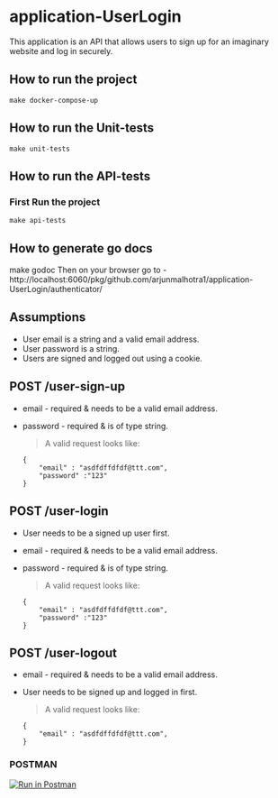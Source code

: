 # application-UserLogin
This application is an API that allows users to sign up for an imaginary website and log in securely.

## How to run the project
	make docker-compose-up  

## How to run the Unit-tests
    make unit-tests
## How to run the API-tests
 ### First Run the project
    make api-tests

## How to generate go docs
  make godoc
  Then on your browser go to - http://localhost:6060/pkg/github.com/arjunmalhotra1/application-UserLogin/authenticator/

## Assumptions
* User email is a string and a valid email address.
* User password is a string.
* Users are signed and logged out using a cookie.


## POST /user-sign-up
  * email - required & needs to be a valid email address.
  * password - required & is of type string.
    > A valid request looks like:

        {
            "email" : "asdfdffdfdf@ttt.com",
            "password" :"123"
        }

## POST /user-login
  * User needs to be a signed up user first.
  * email - required & needs to be a valid email address.
  * password - required & is of type string.
    > A valid request looks like:

        {
            "email" : "asdfdffdfdf@ttt.com",
            "password" :"123"
        }
## POST /user-logout
  * email - required & needs to be a valid email address.
  * User needs to be signed up and logged in first.
    > A valid request looks like:

        {
            "email" : "asdfdffdfdf@ttt.com",
        }

### POSTMAN
[![Run in Postman](https://run.pstmn.io/button.svg)](https://app.getpostman.com/run-collection/ea90b2d04508029a487c)